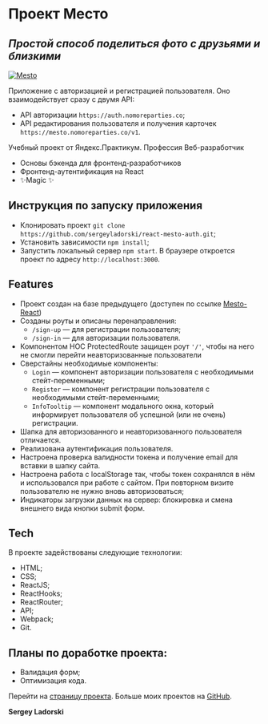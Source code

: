 # Проект Место

## _Простой способ поделиться фото с друзьями и близкими_

[![Mesto](./public/favicon.ico)](https://sergeyladorski.github.io/react-mesto-auth/)

Приложение с авторизацией и регистрацией пользователя. Оно взаимодействует сразу с двумя API:

- API авторизации `https://auth.nomoreparties.co`;
- API редактирования пользователя и получения карточек `https://mesto.nomoreparties.co/v1`.

Учебный проект от Яндекс.Практикум.
Профессия Веб-разработчик

- Основы бэкенда для фронтенд-разработчиков
- Фронтенд-аутентификация на React
- ✨Magic ✨

## Инструкция по запуску приложения

- Клонировать проект `git clone https://github.com/sergeyladorski/react-mesto-auth.git`;
- Установить зависимости `npm install`;
- Запустить локальный сервер `npm start`. В браузере откроется проект по адресу `http://localhost:3000`.

## Features

- Проект создан на базе предыдущего (доступен по ссылке [Mesto-React](https://github.com/sergeyladorski/mesto-react))
- Созданы роуты и описаны перенаправления:
  - `/sign-up` — для регистрации пользователя;
  - `/sign-in` — для авторизации пользователя.
- Компонентом HOC ProtectedRoute защищен роут `'/'`, чтобы на него не смогли перейти неавторизованные пользователи
- Сверстайны необходимые компоненты:
  - `Login` — компонент авторизации пользователя с необходимыми стейт-переменными;
  - `Register` — компонент регистрации пользователя с необходимыми стейт-переменными;
  - `InfoTooltip` — компонент модального окна, который информирует пользователя об успешной (или не очень) регистрации.
- Шапка для авторизованного и неавторизованного пользователя отличается.
- Реализована аутентификация пользователя.
- Настроена проверка валидности токена и получение email для вставки в шапку сайта.
- Настроена работа с localStorage так, чтобы токен сохранялся в нём и использовался при работе с сайтом. При повторном визите пользователю не нужно вновь авторизоваться;
- Индикаторы загрузки данных на сервер: блокировка и смена внешнего вида кнопки submit форм.

## Tech

В проекте задействованы следующие технологии:

- HTML;
- CSS;
- ReactJS;
- ReactHooks;
- ReactRouter;
- API;
- Webpack;
- Git.

## Планы по доработке проекта:

- Валидация форм;
- Оптимизация кода.


Перейти на [страницу проекта](https://sergeyladorski.github.io/react-mesto-auth/).
Больше моих проектов на [GitHub](https://github.com/sergeyladorski).

**Sergey Ladorski**
